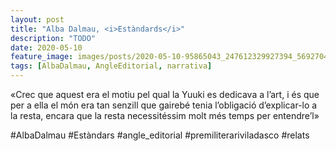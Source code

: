 ```yaml
---
layout: post
title: "Alba Dalmau, <i>Estàndards</i>"
description: "TODO"
date: 2020-05-10
feature_image: images/posts/2020-05-10-95865043_247612329927394_5692704097927320757_n_18141701830015391.jpg
tags: [AlbaDalmau, AngleEditorial, narrativa]
---
```


«Crec que aquest era el motiu pel qual la Yuuki es dedicava a l’art, i és que per a ella el món era tan senzill que gairebé tenia l’obligació d’explicar-lo a la resta, encara que la resta necessitéssim molt més temps per entendre’l»
<!--more-->

#AlbaDalmau #Estàndars #angle_editorial #premiliterariviladasco #relats


